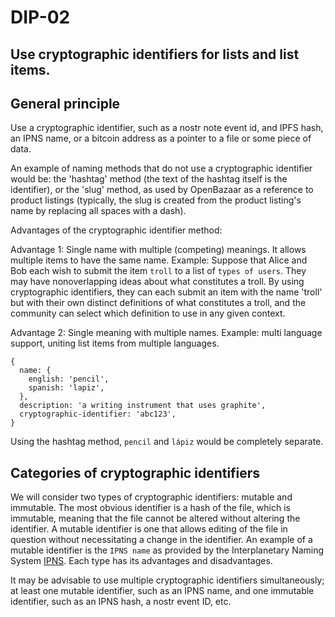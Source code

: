 DIP-02
======

Use cryptographic identifiers for lists and list items.
------------------------------

## General principle

Use a cryptographic identifier, such as a nostr note event id, and IPFS hash, an IPNS name, or a bitcoin address as a pointer to a file or some piece of data.

An example of naming methods that do not use a cryptographic identifier would be: the 'hashtag' method (the text of the hashtag itself is the identifier), or the 'slug' method, as used by OpenBazaar as a reference to product listings (typically, the slug is created from the product listing's name by replacing all spaces with a dash).

Advantages of the cryptographic identifier method: 

Advantage 1: Single name with multiple (competing) meanings. It allows multiple items to have the same name. Example: Suppose that Alice and Bob each wish to submit the item `troll` to a list of `types of users`. They may have nonoverlapping ideas about what constitutes a troll. By using cryptographic identifiers, they can each submit an item with the name 'troll' but with their own distinct definitions of what constitutes a troll, and the community can select which definition to use in any given context.

Advantage 2: Single meaning with multiple names. Example: multi language support, uniting list items from multiple languages.
```
{
  name: {
    english: 'pencil',
    spanish: 'lapiz',
  },
  description: 'a writing instrument that uses graphite',
  cryptographic-identifier: 'abc123',
}
```
Using the hashtag method, `pencil` and `lápiz` would be completely separate.

## Categories of cryptographic identifiers

We will consider two types of cryptographic identifiers: mutable and immutable. The most obvious identifier is a hash of the file, which is immutable, meaning that the file cannot be altered without altering the identifier. A mutable identifier is one that allows editing of the file in question without necessitating a change in the identifier. An example of a mutable identifier is the `IPNS name` as provided by the Interplanetary Naming System [IPNS](https://docs.ipfs.tech/concepts/ipns/). Each type has its advantages and disadvantages.

It may be advisable to use multiple cryptographic identifiers simultaneously; at least one mutable identifier, such as an IPNS name, and one immutable identifier, such as an IPNS hash, a nostr event ID, etc.
